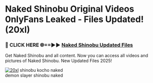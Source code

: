 # Naked Shinobu Original Videos 0nlyFans Leaked - Files Updated! (20xl)

<h3>🔴 CLICK HERE 🌐==►► <a href="https://tinyurl.com/up5wt9bj" rel="nofollow">Naked Shinobu Updated Files</a></h3>

Get Naked Shinobu and all content. Now you can access all videos and pictures of Naked Shinobu. New Updated Files 2025!

[![20xl](https://i.imgur.com/ABiUzMV.gif)](https://tinyurl.com/up5wt9bj)
shinobu kocho naked<br>
demon slayer shinobu naked